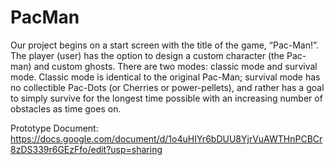 # PacMan

Our project begins on a start screen with the title of the game, “Pac-Man!”. The player (user) has the option to design a custom character (the Pac-man) and custom ghosts. There are two modes: classic mode and survival mode. Classic mode is identical to the original Pac-Man; survival mode has no collectible Pac-Dots (or Cherries or power-pellets), and rather has a goal to simply survive for the longest time possible with an increasing number of obstacles as time goes on.

Prototype Document:
https://docs.google.com/document/d/1o4uHIYr6bDUU8YjrVuAWTHnPCBCr8zDS339r6GEzFfo/edit?usp=sharing
